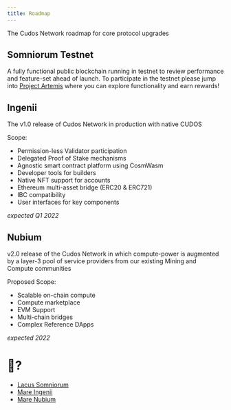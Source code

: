 ```yaml
---
title: Roadmap
---
```


The Cudos Network roadmap for core protocol upgrades

## Somniorum Testnet

A fully functional public blockchain running in testnet to review performance and feature-set ahead of launch. To participate in the testnet please jump into [Project Artemis](/earn/incentives.html) where you can explore functionality and earn rewards!

## Ingenii

The v1.0 release of Cudos Network in production with native CUDOS

Scope:
- Permission-less Validator participation
- Delegated Proof of Stake mechanisms
- Agnostic smart contract platform using CosmWasm
- Developer tools for builders
- Native NFT support for accounts
- Ethereum multi-asset bridge (ERC20 & ERC721)
- IBC compatibility
- User interfaces for key components

*expected Q1 2022*

## Nubium

v2.0 release of the Cudos Network in which compute-power is augmented by a layer-3 pool of service providers from our existing Mining and Compute communities

Proposed Scope:
- Scalable on-chain compute
- Compute marketplace
- EVM Support
- Multi-chain bridges
- Complex Reference DApps

*expected 2022*

# 🌝?

- [Lacus Somniorum](https://en.wikipedia.org/wiki/Lacus_Somniorum)
- [Mare Ingenii](https://en.wikipedia.org/wiki/Mare_Ingenii)
- [Mare Nubium](https://en.wikipedia.org/wiki/Mare_Nubium)
